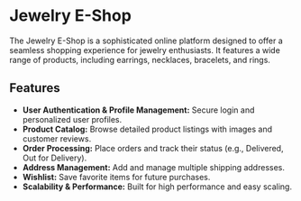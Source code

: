 # Jewelry E-Shop

The Jewelry E-Shop is a sophisticated online platform designed to offer a seamless shopping experience for jewelry enthusiasts. It features a wide range of products, including earrings, necklaces, bracelets, and rings.

## Features

- **User Authentication & Profile Management:** Secure login and personalized user profiles.
- **Product Catalog:** Browse detailed product listings with images and customer reviews.
- **Order Processing:** Place orders and track their status (e.g., Delivered, Out for Delivery).
- **Address Management:** Add and manage multiple shipping addresses.
- **Wishlist:** Save favorite items for future purchases.
- **Scalability & Performance:** Built for high performance and easy scaling.